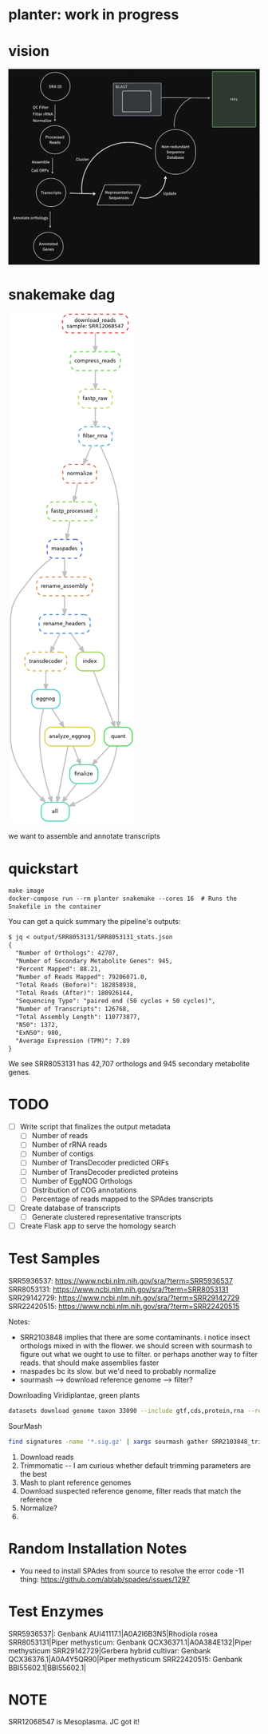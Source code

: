 # planter: work in progress

# vision
![full](images/planter.png "planter")

# snakemake dag
![dag](images/dag.png "dag")

we want to assemble and annotate transcripts

# quickstart

```console
make image
docker-compose run --rm planter snakemake --cores 16  # Runs the Snakefile in the container
```

You can get a quick summary the pipeline's outputs:
```console
$ jq < output/SRR8053131/SRR8053131_stats.json
{
  "Number of Orthologs": 42707,
  "Number of Secondary Metabolite Genes": 945,
  "Percent Mapped": 88.21,
  "Number of Reads Mapped": 79206071.0,
  "Total Reads (Before)": 182858938,
  "Total Reads (After)": 180926144,
  "Sequencing Type": "paired end (50 cycles + 50 cycles)",
  "Number of Transcripts": 126768,
  "Total Assembly Length": 110773877,
  "N50": 1372,
  "ExN50": 980,
  "Average Expression (TPM)": 7.89
}
```

We see SRR8053131 has 42,707 orthologs and 945 secondary metabolite genes.


# TODO

- [ ] Write script that finalizes the output metadata
    - [ ] Number of reads
    - [ ] Number of rRNA reads
    - [ ] Number of contigs
    - [ ] Number of TransDecoder predicted ORFs
    - [ ] Number of TransDecoder predicted proteins
    - [ ] Number of EggNOG Orthologs
    - [ ] Distribution of COG annotations
    - [ ] Percentage of reads mapped to the SPAdes transcripts
- [ ] Create database of transcripts
    - [ ] Generate clustered representative transcripts
- [ ] Create Flask app to serve the homology search

# Test Samples

SRR5936537: https://www.ncbi.nlm.nih.gov/sra/?term=SRR5936537
SRR8053131: https://www.ncbi.nlm.nih.gov/sra/?term=SRR8053131
SRR29142729: https://www.ncbi.nlm.nih.gov/sra/?term=SRR29142729
SRR22420515: https://www.ncbi.nlm.nih.gov/sra/?term=SRR22420515


Notes:

- SRR2103848 implies that there are some contaminants. i notice insect orthologs mixed in with the flower. we should screen with sourmash to figure out what we ought to use to filter. or perhaps another way to filter reads. that should make assemblies faster
- rnaspades bc its slow. but we'd need to probably normalize
- sourmash --> download reference genome --> filter?

Downloading Viridiplantae, green plants
```bash
datasets download genome taxon 33090 --include gtf,cds,protein,rna --reference
```

SourMash
```bash
find signatures -name '*.sig.gz' | xargs sourmash gather SRR2103848_trinity.Trinity.fasta.sig -o gather_results.csv
```

1. Download reads
2. Trimmomatic -- I am curious whether default trimming parameters are the best
3. Mash to plant reference genomes
4. Download suspected reference genome, filter reads that match the reference
5. Normalize?
6. 

# Random Installation Notes

- You need to install SPAdes from source to resolve the error code -11 thing: https://github.com/ablab/spades/issues/1297


# Test Enzymes

SRR5936537|: Genbank AUI41117.1|A0A2I6B3N5|Rhodiola rosea
SRR8053131|Piper methysticum: Genbank QCX36371.1|A0A384E132|Piper methysticum
SRR29142729|Gerbera hybrid cultivar: Genbank QCX36376.1|A0A4Y5QR90|Piper methysticum
SRR22420515: Genbank BBI55602.1|BBI55602.1|




# NOTE

SRR12068547 is Mesoplasma. JC got it!
